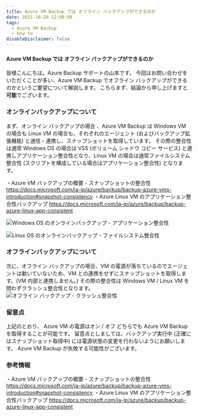 ```yaml
---
title: Azure VM Backup では オフライン バックアップができるのか
date: 2021-10-20 12:00:00
tags:
  - Azure VM Backup
  - how to
disableDisclaimer: false
---
```


<!-- more -->
####  Azure VM Backup では オフライン バックアップができるのか
皆様こんにちは。Azure Backup サポートの山本です。
今回はお問い合わせをいただくことが多い、Azure VM Backup でオフライン バックアップができるのかというご要望について解説します。
こちらまず、結論から申し上げますと**可能**でございます。


### オンラインバックアップについて
まず、オンライン バックアップの場合 、Azure VM Backup は Windows VM の場合も Linux VM の場合も、それぞれのエージェント (およびバックアップ拡張機能) と通信・連携し、スナップショットを取得しています。
その際の整合性は通常 Windows OS の場合は VSS (ボリューム シャドウ コピー サービス) と連携しアプリケーション整合性となり、Linux VM の場合は通常ファイルシステム整合性 (スクリプトを構成している場合はアプリケーション整合性) となります。

・Azure VM バックアップの概要 - スナップショットの整合性
https://docs.microsoft.com/ja-jp/azure/backup/backup-azure-vms-introduction#snapshot-consistency
・Azure Linux VM のアプリケーション整合性バックアップ
https://docs.microsoft.com/ja-jp/azure/backup/backup-azure-linux-app-consistent

![Windows OS のオンラインバックアップ - アプリケーション整合性](https://user-images.githubusercontent.com/71251920/137937912-912a42c1-f750-4c8b-a157-6a3db50f11c7.png)

![Linux OS のオンラインバックアップ - ファイルシステム整合性](https://user-images.githubusercontent.com/71251920/137937882-bb5ea0da-be8a-451c-bd3a-a24c4a8070c4.png)


### オフラインバックアップについて
次に、オフライン バックアップの場合、VM の電源が落ちているのでエージェントは動いていないため、VM との連携をせずにスナップショットを取得します。(VM 内部と連携しません。)
その際の整合性は Windows VM / Linux VM を問わずクラッシュ整合性となります。
![オフライン バックアップ - クラッシュ整合性](https://user-images.githubusercontent.com/71251920/137937936-0d85b5e6-7bb8-4131-9553-ec7c9e0e0d58.png)


### 留意点
上記のとおり、 Azure VM の電源はオン / オフ どちらでも Azure VM Backup を取得することが可能です。
留意点としましては、バックアップ実行中 (正確にはスナップショット取得中) には電源状態の変更を行わないようにお願いします。
Azure VM Backup が失敗する可能性がございます。


### 参考情報
・Azure VM バックアップの概要 - スナップショットの整合性
https://docs.microsoft.com/ja-jp/azure/backup/backup-azure-vms-introduction#snapshot-consistency
・Azure Linux VM のアプリケーション整合性バックアップ
https://docs.microsoft.com/ja-jp/azure/backup/backup-azure-linux-app-consistent
